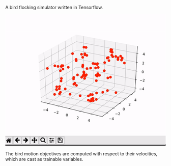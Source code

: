 A bird flocking simulator written in Tensorflow.

![](flock.gif)

The bird motion objectives are computed with respect to their velocities, which are
cast as trainable variables.